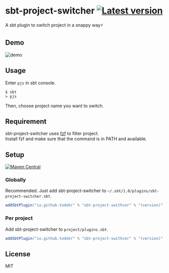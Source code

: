 # sbt-project-switcher [![Latest version](https://index.scala-lang.org/todokr/sbt-project-switcher/sbt-project-switcher/latest.svg)](https://index.scala-lang.org/todokr/sbt-project-switcher/sbt-project-switcher)

A sbt plugin to switch project in a snappy way⚡️


## Demo
![demo](https://raw.githubusercontent.com/todokr/sbt-project-switcher/master/pjs.gif)


## Usage

Enter `pjs` in sbt console.

```console
$ sbt
> pjs
```

Then, choose project name you want to switch.


## Requirement
sbt-project-switcher uses [fzf](https://github.com/junegunn/fzf) to filter project.  
Install fzf and make sure that the command is in PATH and available.


## Setup
[![Maven Central](https://maven-badges.herokuapp.com/maven-central/io.github.todokr/sbt-project-switcher/badge.svg)](https://search.maven.org/artifact/io.github.todokr/sbt-project-switcher)


### Globally

Recommended. Just add sbt-project-switcher to `~/.sbt/1.0/plugins/sbt-project-switcher.sbt`.

```scala
addSbtPlugin("io.github.todokr" % "sbt-project-swithcer" % "(version)")
```


### Per project

Add sbt-project-switcher to `project/plugins.sbt`.

```scala
addSbtPlugin("io.github.todokr" % "sbt-project-swithcer" % "(version)")
```


## License
MIT
